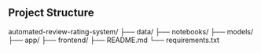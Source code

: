 ## Project Structure
automated-review-rating-system/
├── data/
├── notebooks/
├── models/
├── app/
├── frontend/
├── README.md
└── requirements.txt
